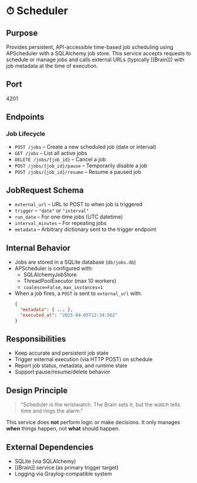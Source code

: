 
# ⏱ Scheduler

## Purpose
Provides persistent, API-accessible time-based job scheduling using APScheduler with a SQLAlchemy job store. This service accepts requests to schedule or manage jobs and calls external URLs (typically [[Brain]]) with job metadata at the time of execution.

## Port
4201

## Endpoints

### Job Lifecycle
- `POST /jobs` – Create a new scheduled job (date or interval)
- `GET /jobs` – List all active jobs
- `DELETE /jobs/{job_id}` – Cancel a job
- `POST /jobs/{job_id}/pause` – Temporarily disable a job
- `POST /jobs/{job_id}/resume` – Resume a paused job

## JobRequest Schema
- `external_url` – URL to POST to when job is triggered
- `trigger` – `"date"` or `"interval"`
- `run_date` – For one-time jobs (UTC datetime)
- `interval_minutes` – For repeating jobs
- `metadata` – Arbitrary dictionary sent to the trigger endpoint

## Internal Behavior

- Jobs are stored in a SQLite database (`db/jobs.db`)
- APScheduler is configured with:
  - SQLAlchemyJobStore
  - ThreadPoolExecutor (max 10 workers)
  - `coalesce=False`, `max_instances=1`
- When a job fires, a `POST` is sent to `external_url` with:
  ```json
  {
    "metadata": { ... },
    "executed_at": "2025-04-05T12:34:56Z"
  }
  ```

## Responsibilities
- Keep accurate and persistent job state
- Trigger external execution (via HTTP POST) on schedule
- Report job status, metadata, and runtime state
- Support pause/resume/delete behavior

## Design Principle
> "Scheduler is the wristwatch. The Brain sets it, but the watch tells time and rings the alarm."

This service does **not** perform logic or make decisions. It only manages **when** things happen, not **what** should happen.

## External Dependencies
- SQLite (via SQLAlchemy)
- [[Brain]] service (as primary trigger target)
- Logging via Graylog-compatible system
